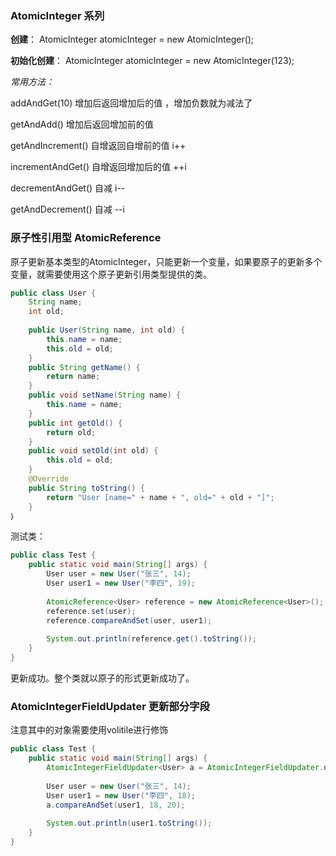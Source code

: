 ### AtomicInteger 系列

**创建**：
AtomicInteger atomicInteger = new AtomicInteger();

**初始化创建**： AtomicInteger atomicInteger = new AtomicInteger(123); 

*常用方法：*

addAndGet(10) 增加后返回增加后的值 ，增加负数就为减法了


getAndAdd()   增加后返回增加前的值

getAndIncrement()  自增返回自增前的值  i++

incrementAndGet()  自增返回增加后的值  ++i


decrementAndGet()  自减 i--

getAndDecrement()  自减 --i

### 原子性引用型 AtomicReference

原子更新基本类型的AtomicInteger，只能更新一个变量，如果要原子的更新多个变量，就需要使用这个原子更新引用类型提供的类。

```java
public class User {
	String name;
	int old;
	
	public User(String name, int old) {
		this.name = name;
		this.old = old;
	}
	public String getName() {
		return name;
	}
	public void setName(String name) {
		this.name = name;
	}
	public int getOld() {
		return old;
	}
	public void setOld(int old) {
		this.old = old;
	}
	@Override
	public String toString() {
		return "User [name=" + name + ", old=" + old + "]";
	}
｝
```

测试类：

```java
public class Test {
	public static void main(String[] args) {
		User user = new User("张三", 14);
		User user1 = new User("李四", 19);
		
		AtomicReference<User> reference = new AtomicReference<User>();
		reference.set(user);
		reference.compareAndSet(user, user1);
		
		System.out.println(reference.get().toString());
	}
}
```

更新成功。整个类就以原子的形式更新成功了。

### AtomicIntegerFieldUpdater 更新部分字段

注意其中的对象需要使用volitile进行修饰

```java
public class Test {
	public static void main(String[] args) {
		AtomicIntegerFieldUpdater<User> a = AtomicIntegerFieldUpdater.newUpdater(User.class, "old");
		
		User user = new User("张三", 14);
		User user1 = new User("李四", 18);
		a.compareAndSet(user1, 18, 20);
		
		System.out.println(user1.toString());
	}
}
```

